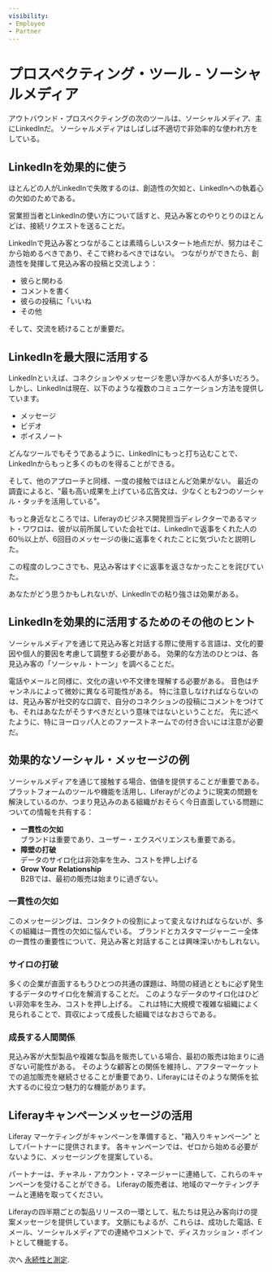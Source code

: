 ```yaml
---
visibility:
- Employee
- Partner
---
```

# プロスペクティング・ツール - ソーシャルメディア

アウトバウンド・プロスペクティングの次のツールは、ソーシャルメディア、主にLinkedInだ。  ソーシャルメディアはしばしば不適切で非効率的な使われ方をしている。

## LinkedInを効果的に使う

ほとんどの人がLinkedInで失敗するのは、創造性の欠如と、LinkedInへの執着心の欠如のためである。

営業担当者とLinkedInの使い方について話すと、見込み客とのやりとりのほとんどは、接続リクエストを送ることだ。

LinkedInで見込み客とつながることは素晴らしいスタート地点だが、努力はそこから始めるべきであり、そこで終わるべきではない。 つながりができたら、創造性を発揮して見込み客の投稿と交流しよう：

* 彼らと関わる
* コメントを書く
* 彼らの投稿に「いいね
* その他

そして、交流を続けることが重要だ。

## LinkedInを最大限に活用する

LinkedInといえば、コネクションやメッセージを思い浮かべる人が多いだろう。 しかし、LinkedInは現在、以下のような複数のコミュニケーション方法を提供しています。

* メッセージ
* ビデオ
* ボイスノート

どんなツールでもそうであるように、LinkedInにもっと打ち込むことで、LinkedInからもっと多くのものを得ることができる。

そして、他のアプローチと同様、一度の接触ではほとんど効果がない。 最近の調査によると、"最も高い成果を上げている広告文は、少なくとも2つのソーシャル・タッチを活用している"。

もっと身近なところでは、Liferayのビジネス開発担当ディレクターであるマット・ワワロは、彼が以前所属していた会社では、LinkedInで返事をくれた人の60％以上が、6回目のメッセージの後に返事をくれたことに気づいたと説明した。

この程度のしつこさでも、見込み客はすぐに返事を返さなかったことを詫びていた。

あなたがどう思うかもしれないが、LinkedInでの粘り強さは効果がある。

## LinkedInを効果的に活用するためのその他のヒント

ソーシャルメディアを通じて見込み客と対話する際に使用する言語は、文化的要因や個人的要因を考慮して調整する必要がある。 効果的な方法のひとつは、各見込み客の「ソーシャル・トーン」を調べることだ。

電話やメールと同様に、文化の違いや不文律を理解する必要がある。 音色はチャンネルによって微妙に異なる可能性がある。 特に注意しなければならないのは、見込み客が社交的な口調で、自分のコネクションの投稿にコメントをつけても、それはあなたがそうすべきだという意味ではないということだ。 先に述べたように、特にヨーロッパ人とのファーストネームでの付き合いには注意が必要だ。

## 効果的なソーシャル・メッセージの例

ソーシャルメディアを通じて接触する場合、価値を提供することが重要である。 プラットフォームのツールや機能を活用し、Liferayがどのように現実の問題を解決しているのか、つまり見込みのある組織がおそらく今日直面している問題についての情報を共有する：

* **一貫性の欠如** \
  ブランドは重要であり、ユーザー・エクスペリエンスも重要である。
* **障壁の打破** \
  データのサイロ化は非効率を生み、コストを押し上げる
* **Grow Your Relationship** \
  B2Bでは、最初の販売は始まりに過ぎない。

### 一貫性の欠如

このメッセージングは、コンタクトの役割によって変えなければならないが、多くの組織は一貫性の欠如に悩んでいる。 ブランドとカスタマージャーニー全体の一貫性の重要性について、見込み客と対話することは興味深いかもしれない。

### サイロの打破

多くの企業が直面するもうひとつの共通の課題は、時間の経過とともに必ず発生するデータのサイロ化を解消することだ。 このようなデータのサイロ化はひどい非効率を生み、コストを押し上げる。 これは特に大規模で複雑な組織によく見られることで、買収によって成長した組織ではなおさらである。

### 成長する人間関係

見込み客が大型製品や複雑な製品を販売している場合、最初の販売は始まりに過ぎない可能性がある。 そのような顧客との関係を維持し、アフターマーケットでの追加販売を継続させることが重要であり、Liferayにはそのような関係を拡大するのに役立つ魅力的な機能があります。

## Liferayキャンペーンメッセージの活用

Liferay マーケティングがキャンペーンを準備すると、"箱入りキャンペーン" としてパートナーに提供されます。 各キャンペーンでは、ゼロから始める必要がないように、メッセージングを提案している。

パートナーは、チャネル・アカウント・マネージャーに連絡して、これらのキャンペーンを受けることができる。 Liferayの販売者は、地域のマーケティングチームと連絡を取ってください。

Liferayの四半期ごとの製品リリースの一環として、私たちは見込み客向けの提案メッセージを提供しています。 文脈にもよるが、これらは、成功した電話、Eメール、ソーシャルメディアでの連絡やコメントで、ディスカッション・ポイントとして機能する。

次へ [永続性と測定](./persistence-measurement.md).
